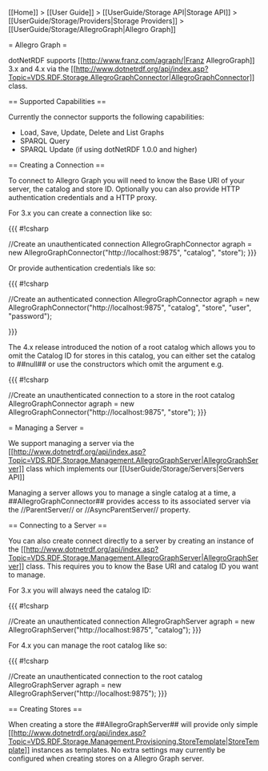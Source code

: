 [[Home]] > [[User Guide]] > [[UserGuide/Storage API|Storage API]] > [[UserGuide/Storage/Providers|Storage Providers]] > [[UserGuide/Storage/AllegroGraph|Allegro Graph]]

= Allegro Graph =

dotNetRDF supports [[http://www.franz.com/agraph/|Franz AllegroGraph]] 3.x and 4.x via the [[http://www.dotnetrdf.org/api/index.asp?Topic=VDS.RDF.Storage.AllegroGraphConnector|AllegroGraphConnector]] class.

== Supported Capabilities ==

Currently the connector supports the following capabilities:

* Load, Save, Update, Delete and List Graphs
* SPARQL Query
* SPARQL Update (if using dotNetRDF 1.0.0 and higher)

== Creating a Connection ==

To connect to Allegro Graph you will need to know the Base URI of your server, the catalog and store ID.  Optionally you can also provide HTTP authentication credentials and a HTTP proxy.

For 3.x you can create a connection like so:

{{{
#!csharp

//Create an unauthenticated connection
AllegroGraphConnector agraph = new AllegroGraphConnector("http://localhost:9875", "catalog", "store");
}}}

Or provide authentication credentials like so:

{{{
#!csharp

//Create an authenticated connection
AllegroGraphConnector agraph = new AllegroGraphConnector("http://localhost:9875", "catalog", "store", "user", "password");

}}}

The 4.x release introduced the notion of a root catalog which allows you to omit the Catalog ID for stores in this catalog, you can either set the catalog to ##null## or use the constructors which omit the argument e.g.

{{{
#!csharp

//Create an unauthenticated connection to a store in the root catalog
AllegroGraphConnector agraph = new AllegroGraphConnector("http://localhost:9875",  "store");
}}}

= Managing a Server =

We support managing a server via the [[http://www.dotnetrdf.org/api/index.asp?Topic=VDS.RDF.Storage.Management.AllegroGraphServer|AllegroGraphServer]] class which implements our [[UserGuide/Storage/Servers|Servers API]]

Managing a server allows you to manage a single catalog at a time, a ##AllegroGraphConnector## provides access to its associated server via the //ParentServer// or //AsyncParentServer// property.

== Connecting to a Server ==

You can also create connect directly to a server by creating an instance of the [[http://www.dotnetrdf.org/api/index.asp?Topic=VDS.RDF.Storage.Management.AllegroGraphServer|AllegroGraphServer]] class.  This requires you to know the Base URI and catalog ID you want to manage.

For 3.x you will always need the catalog ID:

{{{
#!csharp

//Create an unauthenticated connection
AllegroGraphServer agraph = new AllegroGraphServer("http://localhost:9875", "catalog");
}}}

For 4.x you can manage the root catalog like so:

{{{
#!csharp

//Create an unauthenticated connection to the root catalog
AllegroGraphServer agraph = new AllegroGraphServer("http://localhost:9875");
}}}

== Creating Stores ==

When creating a store the ##AllegroGraphServer## will provide only simple  [[http://www.dotnetrdf.org/api/index.asp?Topic=VDS.RDF.Storage.Management.Provisioning.StoreTemplate|StoreTemplate]] instances as templates.  No extra settings may currently be configured when creating stores on a Allegro Graph server.